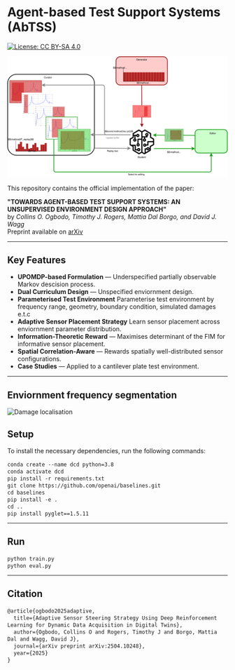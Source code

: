 # Agent-based Test Support Systems (AbTSS)

[![License: CC BY-SA 4.0](https://img.shields.io/badge/License-CC%20BY--SA%204.0-lightgrey.svg)](https://creativecommons.org/licenses/by-sa/4.0/)

![DCD overview diagram](/doc/ACCEL.svg)

This repository contains the official implementation of the paper:

**"TOWARDS AGENT-BASED TEST SUPPORT SYSTEMS: AN UNSUPERVISED ENVIRONMENT DESIGN APPROACH"**  
by *Collins O. Ogbodo, Timothy J. Rogers, Mattia Dal Borgo, and David J. Wagg*  
Preprint available on [arXiv]()

---

## Key Features

- **UPOMDP-based Formulation** — Underspecified partially observable Markov descision process.
- **Dual Curriculum Design** — Unspecified enviornment design.
- **Parameterised Test Environment** Parameterise test environment by frequency range, geometry, boundary condition, simulated damages e.t.c
- **Adaptive Sensor Placement Strategy** Learn sensor placement across enviornment parameter distribution.
- **Information-Theoretic Reward** — Maximises determinant of the FIM for informative sensor placement.
- **Spatial Correlation-Aware** — Rewards spatially well-distributed sensor configurations.
- **Case Studies** — Applied to a cantilever plate test environment.
---

## Enviornment frequency segmentation
![Damage localisation](/doc/Training_Environment_Architecture.svg)

## Setup
To install the necessary dependencies, run the following commands:
```
conda create --name dcd python=3.8
conda activate dcd
pip install -r requirements.txt
git clone https://github.com/openai/baselines.git
cd baselines
pip install -e .
cd ..
pip install pyglet==1.5.11
```
---

## Run 
```
python train.py
python eval.py
```

---
## Citation
```
@article{ogbodo2025adaptive,
  title={Adaptive Sensor Steering Strategy Using Deep Reinforcement Learning for Dynamic Data Acquisition in Digital Twins},
  author={Ogbodo, Collins O and Rogers, Timothy J and Borgo, Mattia Dal and Wagg, David J},
  journal={arXiv preprint arXiv:2504.10248},
  year={2025}
}
```

